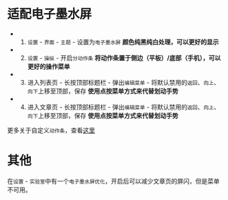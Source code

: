 # 适配电子墨水屏
- 1. `设置` - `界面` - `主题` - 设置为`电子墨水屏` **颜色纯黑纯白处理，可以更好的显示**
- 2. `设置` - `操纵` - 开启`分动作条` **将动作条置于侧边（平板）/底部（手机），可以更好的操作菜单**
- 3. 进入列表页 - 长按顶部标题栏 - 弹出`编辑菜单` - 将默认禁用的`返回`、`向上`、`向下`上移至顶部，保存 **使用点按菜单方式来代替划动手势**
- 4. 进入文章页 - 长按顶部标题栏 - 弹出`编辑菜单` - 将默认禁用的`返回`、`向上`、`向下`上移至顶部，保存 **使用点按菜单方式来代替划动手势**

更多关于自定义`动作条`，查看[这里](https://github.com/seazon/FeedMe/blob/master/doc/zh/eink.md)

# 其他
在`设置` - `实验室`中有一个`电子墨水屏优化`，开启后可以减少文章页的屏闪，但是菜单不可用。